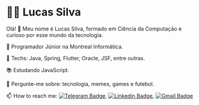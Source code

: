 # :man_technologist: Lucas Silva


Olá! 👋
Meu nome é Lucas Silva, formado em Ciência da Computação e curioso por esse mundo da tecnologia.

💼 Programador Júnior na Montreal Informática.

💙 Techs: Java, Spring, Flutter, Oracle, JSF, entre outras.

📚 Estudando  JavaScript.

💬 Pergunte-me sobre: tecnologia, memes, games e futebol.

📫 How to reach me: [![Telegram Badge](https://img.shields.io/badge/-Telegram-1ca0f1?style=flat-square&labelColor=1ca0f1&logo=telegram&logoColor=white&link=https://t.me/Lucas_75)](https://t.me/Lucas_75), [![Linkedin Badge](https://img.shields.io/badge/-LinkedIn-blue?style=flat-square&logo=Linkedin&logoColor=white&link=https://www.linkedin.com/in/lucas-silva-959102169/)](https://www.linkedin.com/in/lucas-silva-959102169/), [![Gmail Badge](https://img.shields.io/badge/-Gmail-c14438?style=flat-square&logo=Gmail&logoColor=white&link=mailto:75.lucas.slima@gmail.com)](mailto:75.lucas.slima@gmail.com)
